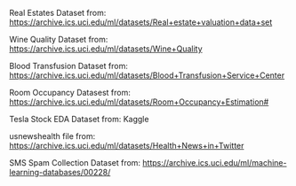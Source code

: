 Real Estates Dataset from:
https://archive.ics.uci.edu/ml/datasets/Real+estate+valuation+data+set

Wine Quality Dataset from:
https://archive.ics.uci.edu/ml/datasets/Wine+Quality

Blood Transfusion Dataset from:
https://archive.ics.uci.edu/ml/datasets/Blood+Transfusion+Service+Center

Room Occupancy Datasest from:
https://archive.ics.uci.edu/ml/datasets/Room+Occupancy+Estimation#

Tesla Stock EDA Dataset from:
Kaggle

usnewshealth file from:
https://archive.ics.uci.edu/ml/datasets/Health+News+in+Twitter

SMS Spam Collection Dataset from:
https://archive.ics.uci.edu/ml/machine-learning-databases/00228/

